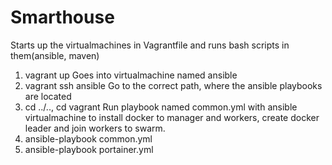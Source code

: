 # Smarthouse
Starts up the virtualmachines in Vagrantfile and runs bash scripts in them(ansible, maven)
1. vagrant up
Goes into virtualmachine named ansible
2. vagrant ssh ansible
Go to the correct path, where the ansible playbooks are located
3. cd ../.., cd vagrant
Run playbook named common.yml with ansible virtualmachine to install docker to manager and workers, create docker leader and join workers to swarm.
4. ansible-playbook common.yml
5. ansible-playbook portainer.yml
